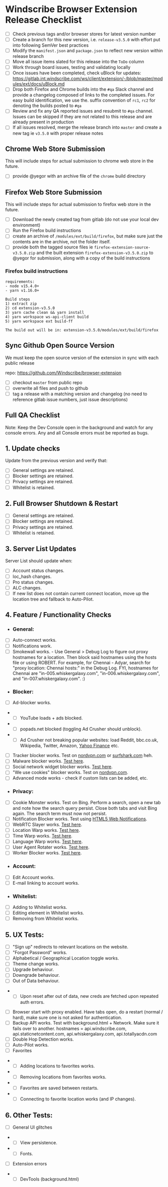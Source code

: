 # Windscribe Browser Extension Release Checklist

- [ ] Check previous tags and/or browser stores for latest version number
- [ ] Create a branch for this new version, i.e. `release-v3.5.0` with effort put into following SemVer best practices
- [ ] Modify the `manifest.json` and `package.json` to reflect new version within release branch
- [ ] Move all issue items slated for this release into the `ToDo` column
- [ ] Work through board issues, testing and validating locally
- [ ] Once issues have been completed, check uBlock for updates: https://gitlab.int.windscribe.com/ws/client/extension/-/blob/master/modules/ext/docs/uBlock.md
- [ ] Drop both Firefox and Chrome builds into the `#qa` Slack channel and provide a changelog composed of links to the completed issues. For easy build identification, we use the. suffix convention of `rc1`, `rc2` for denoting the builds posted to `#qa`
- [ ] Review and fix any QA reported issues and resubmit to `#qa` channel. Issues can be skipped if they are not related to this release and are already present in production
- [ ] If all issues resolved, merge the release branch into `master` and create a new tag ie `v3.5.0` with proper release notes

## Chrome Web Store Submission

This will include steps for actual submission to chrome web store in the future.

- [ ] provide @yegor with an archive file of the `chrome` build directory

## Firefox Web Store Submission

This will include steps for actual submission to firefox web store in the future.

- [ ] Download the newly created tag from gitlab (do not use your local dev environment)
- [ ] Run the Firefox build instructions
- [ ] create an archive of `/modules/ext/build/firefox`, but make sure just the contents are in the archive, not the folder itself.
- [ ] provide both the tagged source files ie `firefox-extension-source-v3.5.0.zip` and the built extension `firefox-extension-v3.5.0.zip` to @yegor for submission, along with a copy of the build instructions

### Firefox build instructions

```
requirements:
- node v15.4.0+
- yarn v1.16.0+

Build steps
1) extract zip
2) cd extension-v3.5.0
3) yarn cache clean && yarn install
4) yarn workspace ws-api-client build
5) yarn workspace ext build-ff

The build out will be in: extension-v3.5.0/modules/ext/build/firefox
```

## Sync Github Open Source Version

We must keep the open source version of the extension in sync with each public release

repo: https://github.com/Windscribe/browser-extension

- [ ] checkout `master` from public repo
- [ ] overwrite all files and push to github
- [ ] tag a release with a matching version and changelog (no need to reference gitlab issue numbers, just issue descriptions)

## Full QA Checklist

Note: Keep the Dev Console open in the background and watch for any console errors. Any and all Console errors must be reported as bugs.

## 1. Update checks
Update from the previous version and verify that:
- [ ] General settings are retained.
- [ ] Blocker settings are retained.
- [ ] Privacy settings are retained.
- [ ] Whitelist is retained.
​
​
## 2. Full Browser Shutdown & Restart
- [ ] General settings are retained.
- [ ] Blocker settings are retained.
- [ ] Privacy settings are retained.
- [ ] Whitelist is retained. 
​
## 3. Server List Updates
Server List should update when:
- [ ] Account status changes.
- [ ] loc_hash changes.
- [ ] Pro status changes.
- [ ] ALC changes.
- [ ] If new list does not contain current connect location, move up the location tree and fallback to Auto-Pilot.
​
## 4. Feature / Functionality Checks
- ### General:
- [ ] Auto-connect works.
- [ ] Notifications work.
- [ ] Smokewall works. - Use General > Debug Log to figure out proxy hostnames for a location. Then block said hostnames using the hosts file or using ROBERT. For example, for Chennai - Adyar, search for "proxy location: Chennai hosts:" in the Debug Log. FYI, hostnames for Chennai are "in-005.whiskergalaxy.com", "in-006.whiskergalaxy.com", and "in-007.whiskergalaxy.com". :)
- ### Blocker:
- [ ] Ad-blocker works.
- - [ ] YouTube loads + ads blocked.
- - [ ] popads.net blocked (toggling Ad Crusher should unblock).
- - [ ] Ad Crusher not breaking popular websites: load Reddit, bbc.co.uk, Wikipedia, Twitter, Amazon, [Yahoo Finance](https://finance.yahoo.com/quote/JNJ) etc.
- [ ] Tracker blocker works. Test on [nordvpn.com](https://nordvpn.com/) or [surfshark.com](https://surfshark.com/) heh.
- [ ] Malware blocker works. [Test here](https://free-softs.drtrcherbs.in).
- [ ] Social network widget blocker works. [Test here](http://wp.social-media-buttons-test.previewized.com/).
- [ ] "We use cookies" blocker works. Test on [nordvpn.com](https://nordvpn.com/).
- [ ] Advanced mode works - check if custom lists can be added, etc.
- ### Privacy:
- [ ] Cookie Monster works. Test on Bing. Perform a search, open a new tab and note how the search query persist. Close both tabs and visit Bing again. The search term must now not persist.
- [ ] Notification Blocker works. Test using [HTML5 Web Notifications](https://www.bennish.net/web-notifications.html).
- [ ] WebRTC Slayer works. [Test here](https://browserleaks.com/webrtc).
- [ ] Location Warp works. [Test here](https://browserleaks.com/javascript).
- [ ] Time Warp works. [Test here](https://browserleaks.com/javascript).
- [ ] Language Warp works. [Test here](https://browserleaks.com/javascript).
- [ ] User Agent Rotater works. [Test here](https://browserleaks.com/javascript).
- [ ] Worker Blocker works. [Test here](https://z0ccc.github.io/LocateJS/).
- ### Account:
- [ ] Edit Account works.
- [ ] E-mail linking to account works.
- ### Whitelist:
- [ ] Adding to Whitelist works.
- [ ] Editing element in Whitelist works.
- [ ] Removing from Whitelist works.
​
## 5. UX Tests:
- [ ] "Sign up" redirects to relevant locations on the website.
- [ ] "Forgot Password" works.
- [ ] Alphabetical / Geographical Location toggle works.
- [ ] Theme change works.
- [ ] Upgrade behaviour.
- [ ] Downgrade behaviour.
- [ ] Out of Data behaviour.
- - [ ] Upon reset after out of data, new creds are fetched upon repeated auth errors.
- [ ] Browser start with proxy enabled. Have tabs open, do a restart (normal / hard), make sure one is not asked for authentication.
- [ ] Backup API works. Test with background.html + Network. Make sure it fails over to another. hostnames = api.windscribe.com, api.staticnetcontent.com, api.whiskergalaxy.com, api.totallyacdn.com
- [ ] Double Hop Detection works.
- [ ] Auto-Pilot works.
- [ ] Favorites
- - [ ] Adding locations to favorites works.
- - [ ] Removing locations from favorites works.
- - [ ] Favorites are saved between restarts.
- - [ ] Connecting to favorite location works (and IP changes).
​
## 6. Other Tests:
- [ ] General UI glitches
- - [ ] View persistence.
- - [ ] Fonts.
- [ ] Extension errors
- - [ ] DevTools (background.html)
